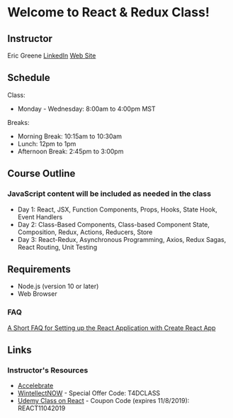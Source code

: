 # Welcome to React & Redux Class!

## Instructor

Eric Greene [LinkedIn](https://www.linkedin.com/in/erict4dio/) [Web Site](http://www.t4d.io)

## Schedule

Class:

- Monday - Wednesday: 8:00am to 4:00pm MST

Breaks:

- Morning Break: 10:15am to 10:30am
- Lunch: 12pm to 1pm
- Afternoon Break: 2:45pm to 3:00pm

## Course Outline

### JavaScript content will be included as needed in the class

- Day 1: React, JSX, Function Components, Props, Hooks, State Hook, Event Handlers
- Day 2: Class-Based Components, Class-based Component State, Composition, Redux, Actions, Reducers, Store
- Day 3: React-Redux, Asynchronous Programming, Axios, Redux Sagas, React Routing, Unit Testing

## Requirements

- Node.js (version 10 or later)
- Web Browser

### FAQ

[A Short FAQ for Setting up the React Application with Create React App](https://www.t4d.io/react-course-setup-faq.html)

## Links

### Instructor's Resources

- [Accelebrate](https://www.accelebrate.com/)
- [WintellectNOW](https://www.wintellectnow.com/Home/Instructor?instructorId=EricGreene) - Special Offer Code: T4DCLASS
- [Udemy Class on React](https://www.udemy.com/course/getting-started-with-react/?referralCode=B067AFD65BF7A8C2F419) - Coupon Code (expires 11/8/2019): REACT11042019
